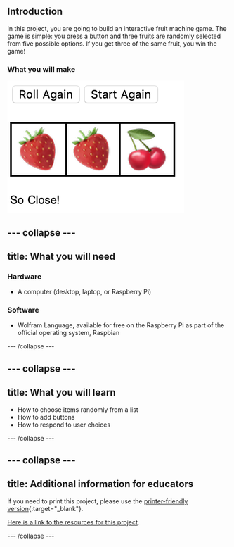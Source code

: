 ## Introduction

In this project, you are going to build an interactive fruit machine game. The game is simple: you press a button and three fruits are randomly selected from five possible options. If you get three of the same fruit, you win the game!

### What you will make

![Complete project](images/complete.png)

--- collapse ---
---
title: What you will need
---
### Hardware

+ A computer (desktop, laptop, or Raspberry Pi)

### Software

+ Wolfram Language, available for free on the Raspberry Pi as part of the official operating system, Raspbian

--- /collapse ---

--- collapse ---
---
title: What you will learn
---

+ How to choose items randomly from a list
+ How to add buttons
+ How to respond to user choices

--- /collapse ---

--- collapse ---
---
title: Additional information for educators
---

If you need to print this project, please use the [printer-friendly version](https://projects.raspberrypi.org/en/projects/project-name/print){:target="_blank"}.

[Here is a link to the resources for this project](http://rpf.io/project-name-go).

--- /collapse ---
